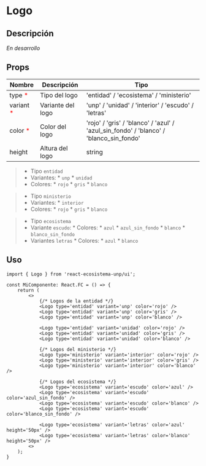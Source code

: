# Logo

## Descripción
*En desarrollo*

## Props
| Nombre                                   | Descripción       | Tipo      |
| ---------------------------------------- | ----------------- | --------- |
| type <span style="color:red">*</span>    | Tipo del logo     | 'entidad' / 'ecosistema' / 'ministerio'    |
| variant <span style="color:red">*</span> | Variante del logo | 'unp' / 'unidad' / 'interior' / 'escudo' / 'letras' |
| color <span style="color:red">*</span>   | Color del logo    | 'rojo' / 'gris' / 'blanco' / 'azul' / 'azul_sin_fondo' / 'blanco' / 'blanco_sin_fondo' |
| height                                   | Altura del logo   | string    |

>* Tipo `entidad`
> * Variantes:
    * `unp`
    * `unidad`
>  * Colores:
    * `rojo`
    * `gris`
    * `blanco`

>* Tipo `ministerio`
> * Variantes:
    * `interior`
> * Colores:
    * `rojo`
    * `gris`
    * `blanco`

>* Tipo `ecosistema`
> * Variante `escudo`:
    * Colores:
      * `azul`
      * `azul_sin_fondo`
      * `blanco`
      * `blanco_sin_fondo`
> * Variantes `letras`
    * Colores:
      * `azul`
      * `blanco`

## Uso

```tsx
import { Logo } from 'react-ecosistema-unp/ui';

const MiComponente: React.FC = () => {
    return (
        <>
            {/* Logos de la entidad */}
            <Logo type='entidad' variant='unp' color='rojo' />
            <Logo type='entidad' variant='unp' color='gris' />
            <Logo type='entidad' variant='unp' color='blanco' />
            
            <Logo type='entidad' variant='unidad' color='rojo' />
            <Logo type='entidad' variant='unidad' color='gris' />
            <Logo type='entidad' variant='unidad' color='blanco' />
            
            {/* Logos del ministerio */}
            <Logo type='ministerio' variant='interior' color='rojo' />
            <Logo type='ministerio' variant='interior' color='gris' />
            <Logo type='ministerio' variant='interior' color='blanco' />
            
            {/* Logos del ecosistema */}
            <Logo type='ecosistema' variant='escudo' color='azul' />
            <Logo type='ecosistema' variant='escudo' color='azul_sin_fondo' />
            <Logo type='ecosistema' variant='escudo' color='blanco' />
            <Logo type='ecosistema' variant='escudo' color='blanco_sin_fondo' />
            
            <Logo type='ecosistema' variant='letras' color='azul' height='50px' />
            <Logo type='ecosistema' variant='letras' color='blanco' height='50px' />
        <>
    );
}
```